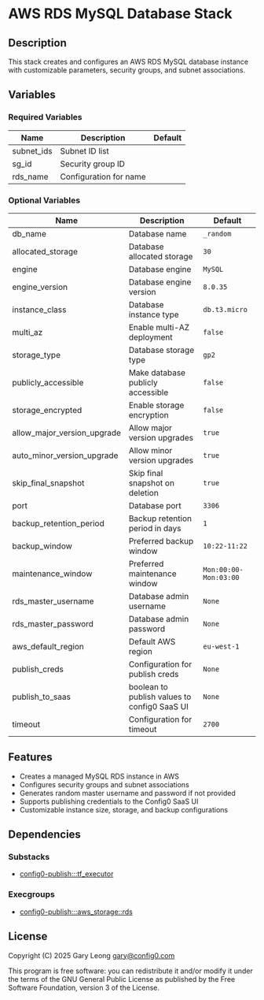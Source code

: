 # AWS RDS MySQL Database Stack

## Description
This stack creates and configures an AWS RDS MySQL database instance with customizable parameters, security groups, and subnet associations.

## Variables

### Required Variables

| Name | Description | Default |
|------|-------------|---------|
| subnet_ids | Subnet ID list | |
| sg_id | Security group ID | |
| rds_name | Configuration for name | |

### Optional Variables

| Name | Description | Default |
|------|-------------|---------|
| db_name | Database name | `_random` |
| allocated_storage | Database allocated storage | `30` |
| engine | Database engine | `MySQL` |
| engine_version | Database engine version | `8.0.35` |
| instance_class | Database instance type | `db.t3.micro` |
| multi_az | Enable multi-AZ deployment | `false` |
| storage_type | Database storage type | `gp2` |
| publicly_accessible | Make database publicly accessible | `false` |
| storage_encrypted | Enable storage encryption | `false` |
| allow_major_version_upgrade | Allow major version upgrades | `true` |
| auto_minor_version_upgrade | Allow minor version upgrades | `true` |
| skip_final_snapshot | Skip final snapshot on deletion | `true` |
| port | Database port | `3306` |
| backup_retention_period | Backup retention period in days | `1` |
| backup_window | Preferred backup window | `10:22-11:22` |
| maintenance_window | Preferred maintenance window | `Mon:00:00-Mon:03:00` |
| rds_master_username | Database admin username | `None` |
| rds_master_password | Database admin password | `None` |
| aws_default_region | Default AWS region | `eu-west-1` |
| publish_creds | Configuration for publish creds | `None` |
| publish_to_saas | boolean to publish values to config0 SaaS UI | `None` |
| timeout | Configuration for timeout | `2700` |

## Features
- Creates a managed MySQL RDS instance in AWS
- Configures security groups and subnet associations
- Generates random master username and password if not provided
- Supports publishing credentials to the Config0 SaaS UI
- Customizable instance size, storage, and backup configurations

## Dependencies

### Substacks
- [config0-publish:::tf_executor](https://api-app.config0.com/web_api/v1.0/stacks/config0-publish/tf_executor)

### Execgroups
- [config0-publish:::aws_storage::rds](https://api-app.config0.com/web_api/v1.0/exec/groups/config0-publish/aws_storage/rds)

## License
Copyright (C) 2025 Gary Leong <gary@config0.com>

This program is free software: you can redistribute it and/or modify
it under the terms of the GNU General Public License as published by
the Free Software Foundation, version 3 of the License.
